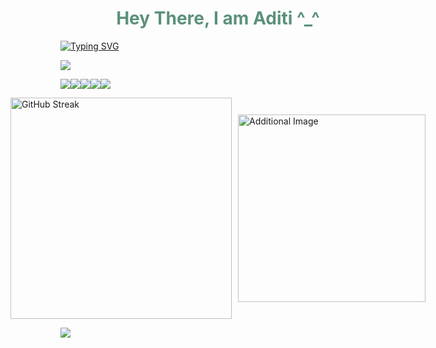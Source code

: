 
<div style="text-align: center;">
    <h1 style="color: #5b9179;">Hey There, I am Aditi ^_^</h1>
</div>



<a href="https://git.io/typing-svg"><img src="https://readme-typing-svg.demolab.com?font=Fira+Code&pause=1000&color=FE428E&background=C9FF6800&multiline=true&random=false&width=437&height=55&lines=Computer+Science+Engineer%7CExploring+Mobile+Development+and+AI%2FML+%C2%AF%5C_(%E3%83%84)_%2F%C2%AF;+Mobile+Dev.+and+AI%2FML+%C2%AF%5C_(%E3%83%84)_%2F%C2%AF" alt="Typing SVG" /></a>
<p align="left"><img src="https://raw.githubusercontent.com/catppuccin/catppuccin/main/assets/footers/gray0_ctp_on_line.svg?sanitize=true" /></p>

 
<!-- <p align="LEFT" margin="50cm"> <img src="https://komarev.com/ghpvc/?username=Aditys018&label=Visitor's%20Count&color=0e75b6&style=flat" alt="Aditys018 "  height="20" length="30" /> </p> -->

![](http://github-profile-summary-cards.vercel.app/api/cards/profile-details?username=Aditys018&theme=radical)![](http://github-profile-summary-cards.vercel.app/api/cards/repos-per-language?username=Aditys018&theme=radical)![](http://github-profile-summary-cards.vercel.app/api/cards/most-commit-language?username=Aditys018&theme=radical)![](http://github-profile-summary-cards.vercel.app/api/cards/stats?username=Aditys018&theme=radical)![](http://github-profile-summary-cards.vercel.app/api/cards/productive-time?username=Aditys018&theme=radical&utcOffset=8)


<div style="display: flex; justify-content: center; align-items: center;">
    <a href="https://git.io/streak-stats">
        <img src="https://streak-stats.demolab.com?user=Aditys018&theme=radical&hide_border=true&card_width=354&hide_total_contributions=true" alt="GitHub Streak" style="width: 354px;">
    </a>
    <img src="https://i.pinimg.com/564x/d6/aa/1e/d6aa1e735d4bbe0e52c2bcd7759f3422.jpg" alt="Additional Image" style="width: 300px; margin-left: 10px;">
</div>







![](https://capsule-render.vercel.app/api?type=waving&height=100&width=500&section=footer&align=center)


<!-- <h1 align="left">SKILLS</h1>
<div align="center">
<p>

![C++](https://img.shields.io/badge/c++-%2300599C.svg?style=for-the-badge&logo=c%2B%2B&logoColor=white) 
 ![CSS3](https://img.shields.io/badge/css3-%231572B6.svg?style=for-the-badge&logo=css3&logoColor=white)
 ![HTML5](https://img.shields.io/badge/html5-%23E34F26.svg?style=for-the-badge&logo=html5&logoColor=white)
 ![Java](https://img.shields.io/badge/java-%23ED8B00.svg?style=for-the-badge&logo=java&logoColor=white)
![Python](https://img.shields.io/badge/python-3670A0?style=for-the-badge&logo=python&logoColor=ffdd54) 
 
 </p>
  
  </div>
 <div align="center">
<p>


![JavaScript](https://img.shields.io/badge/javascript-%23323330.svg?style=for-the-badge&logo=javascript&logoColor=%23F7DF1E)
![PHP](https://img.shields.io/badge/php-%23777BB4.svg?style=for-the-badge&logo=php&logoColor=white)
<!-- ![Bootstrap](https://img.shields.io/badge/bootstrap-%23563D7C.svg?style=for-the-badge&logo=bootstrap&logoColor=white) -->
<!-- ![NodeJS](https://img.shields.io/badge/node.js-6DA55F?style=for-the-badge&logo=node.js&logoColor=white) -->
<!--![React](https://img.shields.io/badge/react-%2320232a.svg?style=for-the-badge&logo=react&logoColor=%2361DAFB) -->
<!-- ![MongoDB](https://img.shields.io/badge/MongoDB-%234ea94b.svg?style=for-the-badge&logo=mongodb&logoColor=white) 
 
 ![MySQL](https://img.shields.io/badge/mysql-%2300f.svg?style=for-the-badge&logo=mysql&logoColor=white)
 ![Canva](https://img.shields.io/badge/Canva-%2300C4CC.svg?style=for-the-badge&logo=Canva&logoColor=white)
 ![Android Studio](https://img.shields.io/badge/Android%20Studio-3DDC84.svg?style=for-the-badge&logo=android-studio&logoColor=white)
 ![Kotlin](https://img.shields.io/badge/kotlin-%237F52FF.svg?style=for-the-badge&logo=kotlin&logoColor=white)
 ![Google Cloud](https://img.shields.io/badge/GoogleCloud-%234285F4.svg?style=for-the-badge&logo=google-cloud&logoColor=white

 </p>
 </div>  -->


<!--
<h1 align="center">HACKERRANK BADGES</h1>
<div align="center">

 ![Hackerrank Stats](https://hackerrank-stats.vercel.app/api?username=adityssh_in)
</div>

<tr>
  <td align="left">
  <p align="left">
    <a href="https://github.com/Aditys018">
      <img align="left"src="https://github-readme-stats.vercel.app/api/top-langs?username=Aditys018&show_icons=true&theme=tokyo-night&locale=en&bg_color=0d1117&hide_border=false&layout=compact"/>
    </a>
    </td>
    -->



<!-- <img align="right" alt="coding" width="300" height="350" src="https://i.pinimg.com/564x/72/9a/e5/729ae50c9b1b9a77aa50b3e4486b7b9c.jpg"> -->

<!-- ![Top Langs](https://github-readme-stats.vercel.app/api/top-langs/?username=Aditys018&layout=compact&show_icons=true&bg_color=0d1117&hide_border=false) -->

<!--
 <td colspan=2 align="center">
      <a href="https://git.io/streak-stats"><img src="https://github-readme-streak-stats.herokuapp.com/?user=Aditys018&theme=github-dark-blue&hide_border=false" /></a>
    </td>


[![Aditi's github activity graph](https://github-readme-activity-graph.vercel.app/graph?username=Aditys018&bg_color=0d1117&color=3A9BDC&line=3A9BDC&area_color=FFFFFF&point=FFFFFF&area=true&hide_border=false)](https://github.com/Aditys018/github-readme-activity-graph)  -->



<!-- [![Aditi's github activity graph](https://github-readme-activity-graph.vercel.app/graph?username=Aditys018&theme=tokyo-night)](https://github.com/Aditys018/github-readme-activity-graph) -->






